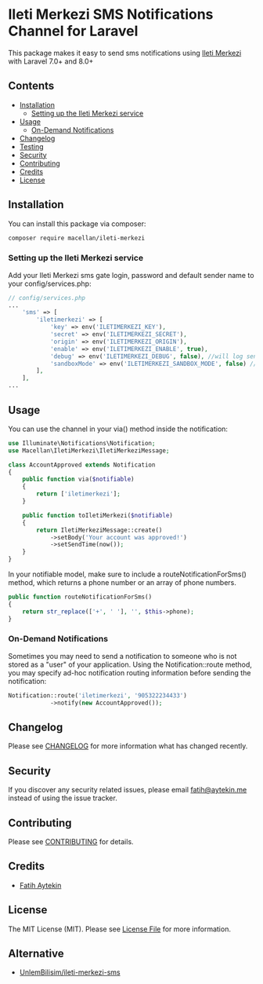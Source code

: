 # Ileti Merkezi SMS Notifications Channel for Laravel

This package makes it easy to send sms notifications using [Ileti Merkezi](https://www.iletimerkezi.com/) with Laravel 7.0+ and 8.0+

## Contents

- [Installation](#installation)
    - [Setting up the Ileti Merkezi service](#setting-up-the-Ileti-Merkezi-service)
- [Usage](#usage)
    - [ On-Demand Notifications](#on-demand-notifications)
- [Changelog](#changelog)
- [Testing](#testing)
- [Security](#security)
- [Contributing](#contributing)
- [Credits](#credits)
- [License](#license)


## Installation

You can install this package via composer:

``` bash
composer require macellan/ileti-merkezi
```


### Setting up the Ileti Merkezi service

Add your Ileti Merkezi sms gate login, password and default sender name to your config/services.php:

```php
// config/services.php
...
    'sms' => [ 
        'iletimerkezi' => [
            'key' => env('ILETIMERKEZI_KEY'),
            'secret' => env('ILETIMERKEZI_SECRET'),
            'origin' => env('ILETIMERKEZI_ORIGIN'),
            'enable' => env('ILETIMERKEZI_ENABLE', true),
            'debug' => env('ILETIMERKEZI_DEBUG', false), //will log sending attempts and results
            'sandboxMode' => env('ILETIMERKEZI_SANDBOX_MODE', false) //will not invoke API call
        ],
    ],
...
```


## Usage

You can use the channel in your via() method inside the notification:

```php
use Illuminate\Notifications\Notification;
use Macellan\IletiMerkezi\IletiMerkeziMessage;

class AccountApproved extends Notification
{
    public function via($notifiable)
    {
        return ['iletimerkezi'];
    }

    public function toIletiMerkezi($notifiable)
    {
        return IletiMerkeziMessage::create()
            ->setBody('Your account was approved!')
            ->setSendTime(now());  
    }
}
```

In your notifiable model, make sure to include a routeNotificationForSms() method, which returns a phone number or an array of phone numbers.

```php
public function routeNotificationForSms()
{
    return str_replace(['+', ' '], '', $this->phone);
}
```


### On-Demand Notifications

Sometimes you may need to send a notification to someone who is not stored as a "user" of your application. Using the Notification::route method, you may specify ad-hoc notification routing information before sending the notification:

```php
Notification::route('iletimerkezi', '905322234433')  
            ->notify(new AccountApproved());
```


## Changelog

Please see [CHANGELOG](CHANGELOG.md) for more information what has changed recently.

## Security

If you discover any security related issues, please email fatih@aytekin.me instead of using the issue tracker.

## Contributing

Please see [CONTRIBUTING](CONTRIBUTING.md) for details.

## Credits

- [Fatih Aytekin](https://github.com/faytekin)

## License

The MIT License (MIT). Please see [License File](LICENSE.md) for more information.

## Alternative

- [UnlemBilisim/ileti-merkezi-sms](https://github.com/UnlemBilisim/ileti-merkezi-sms)
